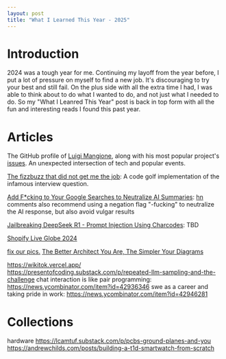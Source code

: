 ```yaml
---
layout: post
title: "What I Learned This Year - 2025"
---
```


# Introduction

2024 was a tough year for me. Continuing my layoff from the year before, I put a lot of pressure on myself to find a new job. It's discouraging to try your best and still fail. On the plus side with all the extra time I had, I was able to think about to do what I wanted to do, and not just what I needed to do. So my "What I Leanred This Year" post is back in top form with all the fun and interesting reads I found this past year.

# Articles


The GitHub profile of [Luigi Mangione](https://github.com/lnmangione), along with his most popular project's [issues](https://github.com/lnmangione/Halite-III/issues). An unexpected intersection of tech and popular events.

[The fizzbuzz that did not get me the job](https://kranga.notion.site/The-fizzbuzz-that-did-not-get-me-the-job-180e7c22ef3b80c3a386f7f8de720ac7): A code golf implementation of the infamous interview question.

[Add F*cking to Your Google Searches to Neutralize AI Summaries](https://gizmodo.com/add-fcking-to-your-google-searches-to-neutralize-ai-summaries-2000557710): [hn](https://news.ycombinator.com/item?id=42892191) comments also recommend using a negation flag "-fucking" to neutralize the AI response, but also avoid vulgar results

[Jailbreaking DeepSeek R1 - Prompt Injection Using Charcodes](https://substack.com/home/post/p-156004330): TBD

[Shopify Live Globe 2024](https://bfcm.shopify.com/)

[fix our pics.](https://www.fixourpics.com/)
[The Better Architect You Are, The Simpler Your Diagrams](https://www.yegor256.com/2015/06/29/simple-diagrams.html)

https://wikitok.vercel.app/
https://presentofcoding.substack.com/p/repeated-llm-sampling-and-the-challenge
chat interaction is like pair programming: https://news.ycombinator.com/item?id=42936346
swe as a career and taking pride in work: https://news.ycombinator.com/item?id=42946281

# Collections

hardware
https://lcamtuf.substack.com/p/pcbs-ground-planes-and-you
https://andrewchilds.com/posts/building-a-t1d-smartwatch-from-scratch